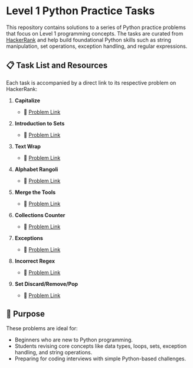 # Level 1 Python Practice Tasks

This repository contains solutions to a series of Python practice problems that focus on Level 1 programming concepts. The tasks are curated from [HackerRank](https://www.hackerrank.com/) and help build foundational Python skills such as string manipulation, set operations, exception handling, and regular expressions.

## 📋 Task List and Resources

Each task is accompanied by a direct link to its respective problem on HackerRank:

1. **Capitalize**
   - 📎 [Problem Link](https://www.hackerrank.com/challenges/capitalize/problem?isFullScreen=true)

2. **Introduction to Sets**
   - 📎 [Problem Link](https://www.hackerrank.com/challenges/py-introduction-to-sets/problem?isFullScreen=true)

3. **Text Wrap**
   - 📎 [Problem Link](https://hackerrank.com/challenges/text-wrap/problem?isFullScreen=true)

4. **Alphabet Rangoli**
   - 📎 [Problem Link](https://www.hackerrank.com/challenges/alphabet-rangoli/problem?isFullScreen=true)

5. **Merge the Tools**
   - 📎 [Problem Link](https://www.hackerrank.com/challenges/merge-the-tools/problem?isFullScreen=true)

6. **Collections Counter**
   - 📎 [Problem Link](https://www.hackerrank.com/challenges/collections-counter/problem?isFullScreen=true)

7. **Exceptions**
   - 📎 [Problem Link](https://www.hackerrank.com/challenges/exceptions/problem?isFullScreen=true)

8. **Incorrect Regex**
   - 📎 [Problem Link](https://www.hackerrank.com/challenges/incorrect-regex/problem?isFullScreen=true)

9. **Set Discard/Remove/Pop**
   - 📎 [Problem Link](https://www.hackerrank.com/challenges/py-set-discard-remove-pop/problem?isFullScreen=true)

## 🧠 Purpose

These problems are ideal for:
- Beginners who are new to Python programming.
- Students revising core concepts like data types, loops, sets, exception handling, and string operations.
- Preparing for coding interviews with simple Python-based challenges.


